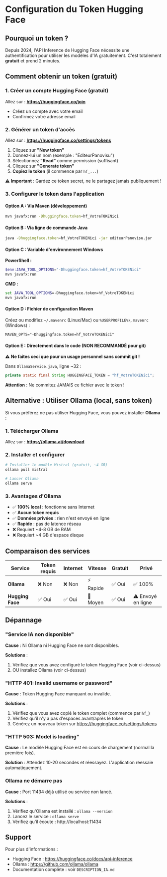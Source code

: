 # Configuration du Token Hugging Face

## Pourquoi un token ?

Depuis 2024, l'API Inference de Hugging Face nécessite une authentification pour utiliser les modèles d'IA gratuitement. C'est totalement **gratuit** et prend 2 minutes.

## Comment obtenir un token (gratuit)

### 1. Créer un compte Hugging Face (gratuit)

Allez sur : **https://huggingface.co/join**

- Créez un compte avec votre email
- Confirmez votre adresse email

### 2. Générer un token d'accès

Allez sur : **https://huggingface.co/settings/tokens**

1. Cliquez sur **"New token"**
2. Donnez-lui un nom (exemple : "EditeurPanovisu")
3. Sélectionnez **"Read"** comme permission (suffisant)
4. Cliquez sur **"Generate token"**
5. **Copiez le token** (il commence par `hf_...`)

⚠️ **Important** : Gardez ce token secret, ne le partagez jamais publiquement !

### 3. Configurer le token dans l'application

#### Option A : Via Maven (développement)

```bash
mvn javafx:run -Dhuggingface.token=hf_VotreTOKENici
```

#### Option B : Via ligne de commande Java

```bash
java -Dhuggingface.token=hf_VotreTOKENici -jar editeurPanovisu.jar
```

#### Option C : Variable d'environnement Windows

**PowerShell :**
```powershell
$env:JAVA_TOOL_OPTIONS="-Dhuggingface.token=hf_VotreTOKENici"
mvn javafx:run
```

**CMD :**
```cmd
set JAVA_TOOL_OPTIONS=-Dhuggingface.token=hf_VotreTOKENici
mvn javafx:run
```

#### Option D : Fichier de configuration Maven

Créez ou modifiez `~/.mavenrc` (Linux/Mac) ou `%USERPROFILE%\.mavenrc` (Windows) :

```
MAVEN_OPTS="-Dhuggingface.token=hf_VotreTOKENici"
```

#### Option E : Directement dans le code (NON RECOMMANDÉ pour git)

⚠️ **Ne faites ceci que pour un usage personnel sans commit git !**

Dans `OllamaService.java`, ligne ~32 :
```java
private static final String HUGGINGFACE_TOKEN = "hf_VotreTOKENici";
```

**Attention** : Ne commitez JAMAIS ce fichier avec le token !

## Alternative : Utiliser Ollama (local, sans token)

Si vous préférez ne pas utiliser Hugging Face, vous pouvez installer **Ollama** :

### 1. Télécharger Ollama

Allez sur : **https://ollama.ai/download**

### 2. Installer et configurer

```bash
# Installer le modèle Mistral (gratuit, ~4 GB)
ollama pull mistral

# Lancer Ollama
ollama serve
```

### 3. Avantages d'Ollama

- ✅ **100% local** : fonctionne sans Internet
- ✅ **Aucun token requis**
- ✅ **Données privées** : rien n'est envoyé en ligne
- ✅ **Rapide** : pas de latence réseau
- ❌ Requiert ~4-8 GB de RAM
- ❌ Requiert ~4 GB d'espace disque

## Comparaison des services

| Service | Token requis | Internet | Vitesse | Gratuit | Privé |
|---------|--------------|----------|---------|---------|-------|
| **Ollama** | ❌ Non | ❌ Non | ⚡ Rapide | ✅ Oui | ✅ 100% |
| **Hugging Face** | ✅ Oui | ✅ Oui | 🐌 Moyen | ✅ Oui | ⚠️ Envoyé en ligne |

## Dépannage

### "Service IA non disponible"

**Cause** : Ni Ollama ni Hugging Face ne sont disponibles.

**Solutions** :
1. Vérifiez que vous avez configuré le token Hugging Face (voir ci-dessus)
2. OU installez Ollama (voir ci-dessus)

### "HTTP 401: Invalid username or password"

**Cause** : Token Hugging Face manquant ou invalide.

**Solutions** :
1. Vérifiez que vous avez copié le token complet (commence par `hf_`)
2. Vérifiez qu'il n'y a pas d'espaces avant/après le token
3. Générez un nouveau token sur https://huggingface.co/settings/tokens

### "HTTP 503: Model is loading"

**Cause** : Le modèle Hugging Face est en cours de chargement (normal la première fois).

**Solution** : Attendez 10-20 secondes et réessayez. L'application réessaie automatiquement.

### Ollama ne démarre pas

**Cause** : Port 11434 déjà utilisé ou service non lancé.

**Solutions** :
1. Vérifiez qu'Ollama est installé : `ollama --version`
2. Lancez le service : `ollama serve`
3. Vérifiez qu'il écoute : http://localhost:11434

## Support

Pour plus d'informations :
- Hugging Face : https://huggingface.co/docs/api-inference
- Ollama : https://github.com/ollama/ollama
- Documentation complète : voir `DESCRIPTION_IA.md`
